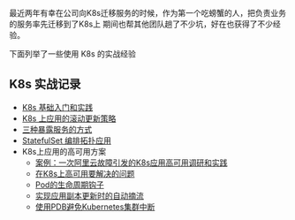 最近两年有幸在公司向K8s迁移服务的时候，作为第一个吃螃蟹的人，把负责业务的服务率先迁移到了K8s上
期间也帮其他团队趟了不少坑，好在也获得了不少经验。

下面列举了一些使用 K8s 的实战经验

## K8s 实战记录
- [K8s 基础入门和实践](https://github.com/kevinyan815/kevinyan815/blob/master/portfolio/k8s/K8s%20基础入门和实践.pdf)
- [K8s 上应用的滚动更新策略](https://github.com/kevinyan815/kevinyan815/blob/master/portfolio/k8s/cases/rolling-update.md)
- [三种暴露服务的方式](https://github.com/kevinyan815/kevinyan815/blob/master/portfolio/k8s/cases/expose-service.md)
- [StatefulSet 编排拓扑应用](https://github.com/kevinyan815/kevinyan815/blob/master/portfolio/k8s/cases/statefulset.md)
- K8s上应用的高可用方案
  - [案例：一次阿里云故障引发的K8s应用高可用调研和实践](https://github.com/kevinyan815/kevinyan815/blob/master/portfolio/k8s/cases/prod-case.md) 
  - [在K8s上高可用要解决的问题](https://github.com/kevinyan815/kevinyan815/blob/master/portfolio/k8s/cases/ha-challenges.md)
  - [Pod的生命周期钩子](https://github.com/kevinyan815/kevinyan815/blob/master/portfolio/k8s/cases/pod-pre-stop.md)
  - [实现应用副本更新时的自动摘流](https://github.com/kevinyan815/kevinyan815/blob/master/portfolio/k8s/cases/auto-service-block.md)
  - [使用PDB避免Kubernetes集群中断](https://github.com/kevinyan815/kevinyan815/blob/master/portfolio/k8s/cases/pdb.md)

